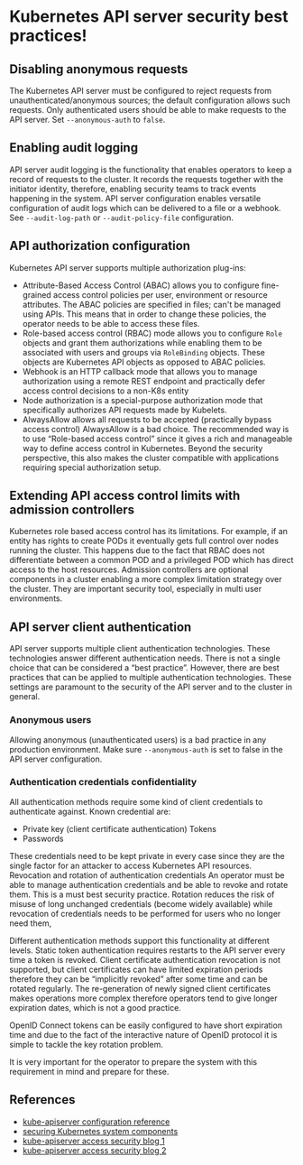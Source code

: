 # Kubernetes API server security best practices!

## Disabling anonymous requests 
The Kubernetes API server must be configured to reject requests from unauthenticated/anonymous sources; the default configuration allows such requests. Only authenticated users should be able to make requests to the API server. Set `--anonymous-auth` to `false`.
## Enabling audit logging 
API server audit logging is the functionality that enables operators to keep a record of requests to the cluster. It records the requests together with the initiator identity, therefore, enabling security teams to track events happening in the system.
API server configuration enables versatile configuration of audit logs which can be delivered to a file or a webhook. See `--audit-log-path` or `--audit-policy-file` configuration.
## API authorization configuration
Kubernetes API server supports multiple authorization plug-ins:
* Attribute-Based Access Control (ABAC) allows you to configure fine-grained access control policies per user, environment or resource attributes. The ABAC policies are specified in files; can't be managed using APIs. This means that in order to change these policies, the operator needs to be able to access these files.
* Role-based access control (RBAC) mode allows you to configure `Role` objects and grant them authorizations while enabling them to be associated with users and groups via `RoleBinding` objects. These objects are Kubernetes API objects as opposed to ABAC policies.
* Webhook is an HTTP callback mode that allows you to manage authorization using a remote REST endpoint and practically defer access control decisions to a non-K8s entity 
* Node authorization is a special-purpose authorization mode that specifically authorizes API requests made by Kubelets.
* AlwaysAllow allows all requests to be accepted (practically bypass access control)
AlwaysAllow is a bad choice.
The recommended way is to use “Role-based access control” since it gives a rich and manageable way to define access control in Kubernetes. Beyond the security perspective, this also makes the cluster compatible with applications requiring special authorization setup.

## Extending API access control limits with admission controllers
Kubernetes role based access control has its limitations. For example, if an entity has rights to create PODs it eventually gets full control over nodes running the cluster. This happens due to the fact that RBAC does not differentiate between a common POD and a privileged POD which has direct access to the host resources.
Admission controllers are optional components in a cluster enabling a more complex limitation strategy over the cluster. They are important security tool, especially in multi user environments.
## API server client authentication
API server supports multiple client authentication technologies. These technologies answer different authentication needs. There is not a single choice that can be considered a “best practice”. However, there are best practices that can be applied to multiple authentication technologies. These settings are paramount to the security of the API server and to the cluster in general.

### Anonymous users
Allowing anonymous (unauthenticated users) is a bad practice in any production environment. Make sure `--anonymous-auth` is set to false in the API server configuration.

### Authentication credentials confidentiality
All authentication methods require some kind of client credentials to authenticate against. Known credential are:
* Private key (client certificate authentication)
Tokens 
* Passwords

These credentials need to be kept private in every case since they are the single factor for an attacker to access Kubernetes API resources.
Revocation and rotation of authentication credentials
An operator must be able to manage authentication credentials and be able to revoke and rotate them. This is a must best security practice. Rotation reduces the risk of misuse of long unchanged credentials (become widely available) while revocation of credentials needs to be performed for users who no longer need them,

Different authentication methods support this functionality at different levels. Static token authentication requires restarts to the API server every time a token is revoked. Client certificate authentication revocation is not supported, but client certificates can have limited expiration periods therefore they can be “implicitly revoked” after some time and can be rotated regularly. The re-generation of newly signed client certificates makes operations more complex therefore operators tend to give longer expiration dates, which is not a good practice.

OpenID Connect tokens can be easily configured to have short expiration time and due to the fact of the interactive nature of OpenID protocol it is simple to tackle the key rotation problem. 

It is very important for the operator to prepare the system with this requirement in mind and prepare for these.

## References
- [kube-apiserver configuration reference](https://kubernetes.io/docs/reference/command-line-tools-reference/kube-apiserver/)
- [securing Kubernetes system components](https://www.cncf.io/blog/2021/08/20/how-to-secure-your-kubernetes-control-plane-and-node-components/)
- [kube-apiserver access security blog 1](https://goteleport.com/blog/kubernetes-api-access-security/)
- [kube-apiserver access security blog 2](https://developer.okta.com/blog/2021/12/02/k8s-security-best-practices)
  

